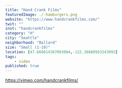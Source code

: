 ```yaml
---
title: "Hand Crank Films"
featuredImage: ./-hamburgers.png
website: "https://www.handcrankfilms.com/"
twit: ""
inst: "handcrankfilms"
category: "H"
city: "Seattle"
neighborhood: "Ballard"
size: "Small (1-10)"
location: [47.668814367093084,-122.38680563243992]
tags:
    - video
published: true
---
```


https://vimeo.com/handcrankfilms/

